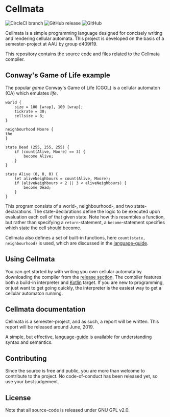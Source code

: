 # Cellmata 
![CircleCI branch](https://img.shields.io/circleci/project/github/d409f19/cellmata/master.svg)
![GitHub release](https://img.shields.io/github/release/d409f19/cellmata.svg)
![GitHub](https://img.shields.io/github/license/d409f19/cellmata.svg)

Cellmata is a simple programming language designed for concisely writing and rendering cellular automata. 
This project is developed on the basis of a semester-project at AAU by group d409f19. 

This repository contains the source code and files related to the Cellmata compiler. 

## Conway's Game of Life example
The popular _game_ Conway's Game of Life (CGOL) is a cellular automaton (CA) which emulates _life_.

```
world {
    size = 100 [wrap], 100 [wrap];
    tickrate = 30;
    cellsize = 8;
}

neighbourhood Moore {
the
}

state Dead (255, 255, 255) {
    if (count(Alive, Moore) == 3) {
        become Alive;
    }
}

state Alive (0, 0, 0) {
    let aliveNeighbours = count(Alive, Moore);
    if (aliveNeighbours < 2 || 3 < aliveNeighbours) {
        become Dead;
    }
}
```

This program consists of a world-, neighbourhood-, and two state-declarations. 
The state-declarations define the logic to be executed upon evaluation each cell of that given state. 
Note how this resembles a function, but rather than specifying a `return`-statement, a `become`-statement specifies which state the cell should become.

Cellmata also defines a set of built-in functions, here `count(state, neighbourhood)` is used, which are discussed in the [language-guide](https://github.com/d409f19/cellmata/blob/master/specification/language-guide.pdf).

## Using Cellmata
You can get started by with writing you own cellular automata by downloading the compiler from the [release section](https://github.com/d409f19/cellmata/releases). The compiler features both a build-in interpreter and [Kotlin](https://kotlinlang.org/) target. If you are new to programming, or just want to get going quickly, the interpreter is the easiest way to get a cellular automaton running.

## Cellmata documentation
Cellmata is a semester-project, and as such, a report will be written. This report will be released around June, 2019.

A simple, but effective, [language-guide](https://github.com/d409f19/cellmata/blob/master/specification/language-guide.pdf) is available for understanding syntax and semantics.

## Contributing
Since the source is free and public, you are more than welcome to contribute to the project. No code-of-conduct has been released yet, so use your best judgement.

## License
Note that all source-code is released under GNU GPL v2.0.
